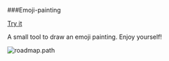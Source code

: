 ###Emoji-painting

[Try it](http://fwon.cn/emoji-painting.html)

A small tool to draw an emoji painting. Enjoy yourself!

![roadmap.path](https://raw.githubusercontent.com/fwon/blog/master/assets/emoji-painting.png)

